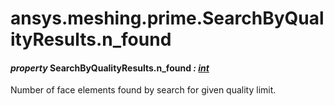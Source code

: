 # ansys.meshing.prime.SearchByQualityResults.n_found

<a id="ansys.meshing.prime.SearchByQualityResults.n_found"></a>

#### *property* SearchByQualityResults.n_found *: [int](https://docs.python.org/3.11/library/functions.html#int)*

Number of face elements found by search for given quality limit.

<!-- !! processed by numpydoc !! -->
